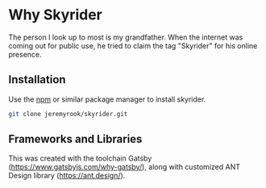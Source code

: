 # Why Skyrider

The person I look up to most is my grandfather. When the internet was coming out for public use, he tried to claim the tag "Skyrider" for his online presence.

## Installation

Use the [npm](https://docs.npmjs.com/downloading-and-installing-node-js-and-npm) or similar package manager to install skyrider.

```bash
git clone jeremyrook/skyrider.git
```

## Frameworks and Libraries

This was created with the toolchain Gatsby (https://www.gatsbyjs.com/why-gatsby/), along with customized ANT Design library (https://ant.design/).